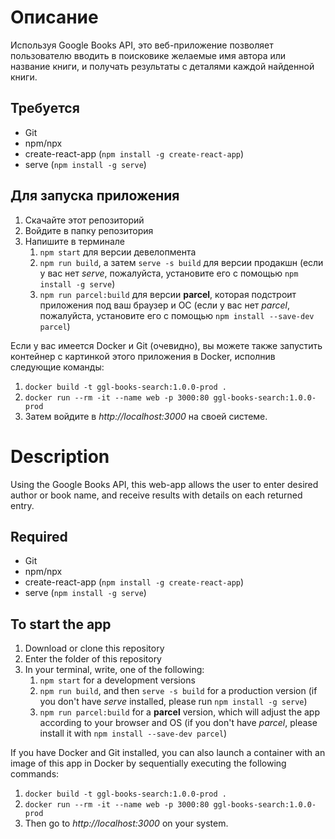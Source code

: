 # Описание 

Используя Google Books API, это веб-приложение позволяет пользователю вводить в поисковике желаемые имя автора или название книги, и получать результаты с деталями каждой найденной книги.

## Требуется
* Git
* npm/npx
* create-react-app (`npm install -g create-react-app`)
* serve (`npm install -g serve`)

## Для запуска приложения

1) Скачайте этот репозиторий
2) Войдите в папку репозитория
3) Напишите в терминале 
   1) `npm start` для версии девелопмента
   2) `npm run build`, а затем `serve -s build` для версии продакшн (если у вас нет *serve*, пожалуйста, установите его с помощью `npm install -g serve`)
   3) `npm run parcel:build` для версии **parcel**, которая подстроит приложения под ваш браузер и ОС (если у вас нет *parcel*, пожалуйста, установите его с помощью `npm install --save-dev parcel`)

Если у вас имеется Docker и Git (очевидно), вы можете также запустить контейнер с картинкой этого приложения в Docker, исполнив следующие команды:

1) `docker build -t ggl-books-search:1.0.0-prod .`
2) `docker run --rm -it --name web -p 3000:80 ggl-books-search:1.0.0-prod`
3) Затем войдите в *http://localhost:3000* на своей системе.


# Description 

Using the Google Books API, this web-app allows the user to enter desired author or book name, and receive results with details on each returned entry.

## Required
* Git
* npm/npx
* create-react-app (`npm install -g create-react-app`)
* serve (`npm install -g serve`)
  
## To start the app

1) Download or clone this repository
2) Enter the folder of this repository
3) In your terminal, write, one of the following:
   1) `npm start` for a development versions 
   2) `npm run build`, and then `serve -s build` for a production version (if you don't have *serve* installed, please run `npm install -g serve`)
   3) `npm run parcel:build` for a **parcel** version, which will adjust the app according to your browser and OS (if you don't have *parcel*, please install it with `npm install --save-dev parcel`)

If you have Docker and Git installed, you can also launch a container with an image of this app in Docker by sequentially executing the following commands:

1) `docker build -t ggl-books-search:1.0.0-prod .`
2) `docker run --rm -it --name web -p 3000:80 ggl-books-search:1.0.0-prod`
3) Then go to *http://localhost:3000* on your system.
